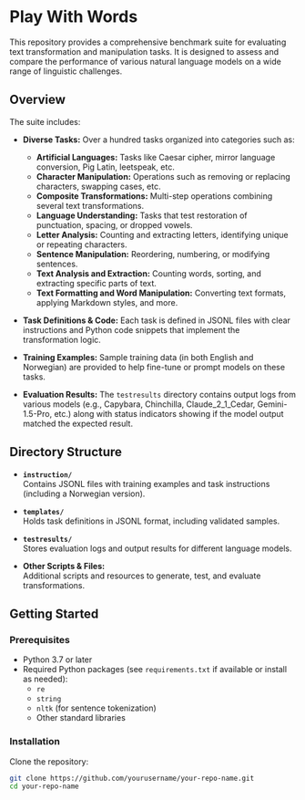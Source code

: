 # Play With Words

This repository provides a comprehensive benchmark suite for evaluating text transformation and manipulation tasks. It is designed to assess and compare the performance of various natural language models on a wide range of linguistic challenges.

## Overview

The suite includes:
- **Diverse Tasks:** Over a hundred tasks organized into categories such as:
  - **Artificial Languages:** Tasks like Caesar cipher, mirror language conversion, Pig Latin, leetspeak, etc.
  - **Character Manipulation:** Operations such as removing or replacing characters, swapping cases, etc.
  - **Composite Transformations:** Multi-step operations combining several text transformations.
  - **Language Understanding:** Tasks that test restoration of punctuation, spacing, or dropped vowels.
  - **Letter Analysis:** Counting and extracting letters, identifying unique or repeating characters.
  - **Sentence Manipulation:** Reordering, numbering, or modifying sentences.
  - **Text Analysis and Extraction:** Counting words, sorting, and extracting specific parts of text.
  - **Text Formatting and Word Manipulation:** Converting text formats, applying Markdown styles, and more.

- **Task Definitions & Code:** Each task is defined in JSONL files with clear instructions and Python code snippets that implement the transformation logic.

- **Training Examples:** Sample training data (in both English and Norwegian) are provided to help fine-tune or prompt models on these tasks.

- **Evaluation Results:** The `testresults` directory contains output logs from various models (e.g., Capybara, Chinchilla, Claude_2_1_Cedar, Gemini-1.5-Pro, etc.) along with status indicators showing if the model output matched the expected result.

## Directory Structure

- **`instruction/`**  
  Contains JSONL files with training examples and task instructions (including a Norwegian version).

- **`templates/`**  
  Holds task definitions in JSONL format, including validated samples.

- **`testresults/`**  
  Stores evaluation logs and output results for different language models.

- **Other Scripts & Files:**  
  Additional scripts and resources to generate, test, and evaluate transformations.

## Getting Started

### Prerequisites

- Python 3.7 or later
- Required Python packages (see `requirements.txt` if available or install as needed):
  - `re`
  - `string`
  - `nltk` (for sentence tokenization)
  - Other standard libraries

### Installation

Clone the repository:

```bash
git clone https://github.com/yourusername/your-repo-name.git
cd your-repo-name
